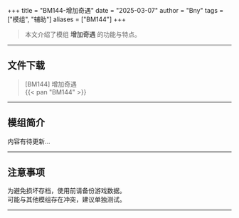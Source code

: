 +++
title = "BM144-增加奇遇"
date = "2025-03-07"
author = "Bny"
tags = ["模组", "辅助"]
aliases = ["BM144"]
+++

> 本文介绍了模组 **增加奇遇** 的功能与特点。

---

## 文件下载

> [BM144] 增加奇遇  
{{< pan "BM144" >}}  

---

## 模组简介

>  
内容有待更新...  

---

## 注意事项

>  
为避免损坏存档，使用前请备份游戏数据。  
可能与其他模组存在冲突，建议单独测试。  

---

